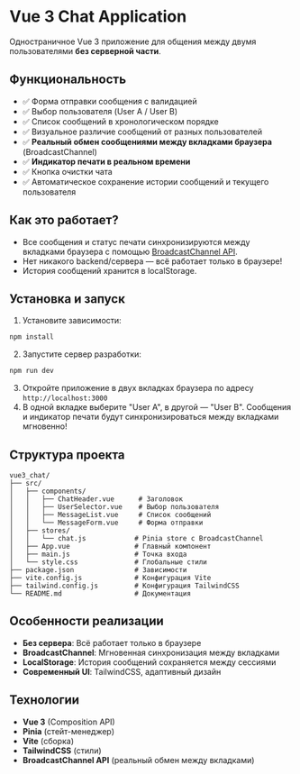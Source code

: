 # Vue 3 Chat Application

Одностраничное Vue 3 приложение для общения между двумя пользователями **без серверной части**.

## Функциональность

- ✅ Форма отправки сообщения с валидацией
- ✅ Выбор пользователя (User A / User B)
- ✅ Список сообщений в хронологическом порядке
- ✅ Визуальное различие сообщений от разных пользователей
- ✅ **Реальный обмен сообщениями между вкладками браузера** (BroadcastChannel)
- ✅ **Индикатор печати в реальном времени**
- ✅ Кнопка очистки чата
- ✅ Автоматическое сохранение истории сообщений и текущего пользователя

## Как это работает?

- Все сообщения и статус печати синхронизируются между вкладками браузера с помощью [BroadcastChannel API](https://developer.mozilla.org/ru/docs/Web/API/BroadcastChannel).
- Нет никакого backend/сервера — всё работает только в браузере!
- История сообщений хранится в localStorage.

## Установка и запуск

1. Установите зависимости:
```bash
npm install
```

2. Запустите сервер разработки:
```bash
npm run dev
```

3. Откройте приложение в двух вкладках браузера по адресу `http://localhost:3000`
4. В одной вкладке выберите "User A", в другой — "User B". Сообщения и индикатор печати будут синхронизироваться между вкладками мгновенно!

## Структура проекта

```
vue3_chat/
├── src/
│   ├── components/
│   │   ├── ChatHeader.vue      # Заголовок
│   │   ├── UserSelector.vue    # Выбор пользователя
│   │   ├── MessageList.vue     # Список сообщений
│   │   └── MessageForm.vue     # Форма отправки
│   ├── stores/
│   │   └── chat.js            # Pinia store с BroadcastChannel
│   ├── App.vue                # Главный компонент
│   ├── main.js                # Точка входа
│   └── style.css              # Глобальные стили
├── package.json               # Зависимости
├── vite.config.js             # Конфигурация Vite
├── tailwind.config.js         # Конфигурация TailwindCSS
└── README.md                  # Документация
```

## Особенности реализации

- **Без сервера**: Всё работает только в браузере
- **BroadcastChannel**: Мгновенная синхронизация между вкладками
- **LocalStorage**: История сообщений сохраняется между сессиями
- **Современный UI**: TailwindCSS, адаптивный дизайн

## Технологии

- **Vue 3** (Composition API)
- **Pinia** (стейт-менеджер)
- **Vite** (сборка)
- **TailwindCSS** (стили)
- **BroadcastChannel API** (реальный обмен между вкладками) 